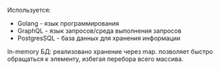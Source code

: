 Используется:
- Golang - язык программирования
- GraphQL - язык запросов/среда выполнения запросов
- PostgresSQL - база данных для хранения информации


In-memory БД:
реализовано хранение через map. позволяет быстро обращаться к элементу, избегая перебора всего массива.